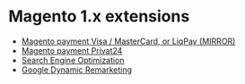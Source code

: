 # Magento 1.x extensions

 
- [Magento payment Visa / MasterCard, or LiqPay (MIRROR)](https://github.com/evgv/magento-liqpay)
- [Magento payment Privat24](https://github.com/evgv/magento-p24-acquire)
- [Search Engine Optimization](https://github.com/evgv/magento-simpleseo)
- [Google Dynamic Remarketing](https://github.com/evgv/magento-google-dynamic-remarketing)

